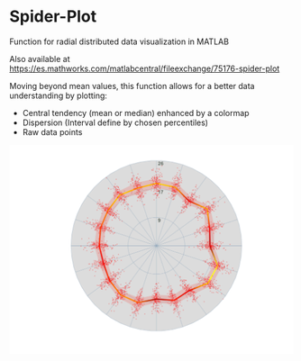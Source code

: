 # Spider-Plot
Function for radial distributed data visualization in MATLAB

Also available at https://es.mathworks.com/matlabcentral/fileexchange/75176-spider-plot

Moving beyond mean values, this function allows for a better data understanding by plotting:
- Central tendency (mean or median) enhanced by a colormap 
- Dispersion (Interval define by chosen percentiles)
- Raw data points 

![Image description](example.png)

